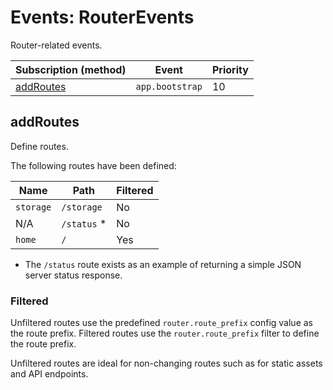 # Events: RouterEvents

Router-related events.

| Subscription (method)         | Event           | Priority |
|-------------------------------|-----------------|----------|
| [addRoutes](#addroutes)       | `app.bootstrap` | 10       |

## addRoutes

Define routes.

The following routes have been defined:

| Name      | Path        | Filtered |
|-----------|-------------|----------|
| `storage` | `/storage`  | No       |
 | N/A       | `/status` * | No       |
 | `home`    | `/`         | Yes      |

* The `/status` route exists as an example of returning a simple JSON server status response.

### Filtered

Unfiltered routes use the predefined `router.route_prefix` config value as the route prefix.
Filtered routes use the `router.route_prefix` filter to define the route prefix.

Unfiltered routes are ideal for non-changing routes such as for static assets and API endpoints.